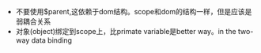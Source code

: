 * 不要使用$parent,这依赖于dom结构。scope和dom的结构一样，但是应该是弱耦合关系
* 对象(object)绑定到scope上，比primate variable是better way。in the two-way data binding